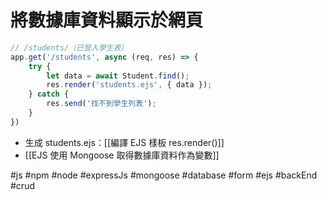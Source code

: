 # 將數據庫資料顯示於網頁
```js
// /students/（已登入學生表）
app.get('/students', async (req, res) => {
	try {
		let data = await Student.find();
		res.render('students.ejs', { data });
	} catch {
		res.send('找不到學生列表');
	}
})
```
- 生成 students.ejs：[[編譯 EJS 樣板 res.render()]]
- [[EJS 使用 Mongoose 取得數據庫資料作為變數]]


#js #npm #node #expressJs #mongoose #database #form #ejs #backEnd #crud